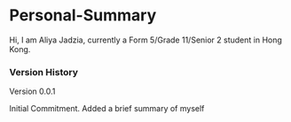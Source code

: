 # Personal-Summary
Hi, I am Aliya Jadzia, currently a Form 5/Grade 11/Senior 2 student in Hong Kong.

### Version History

Version 0.0.1

Initial Commitment. Added a brief summary of myself
